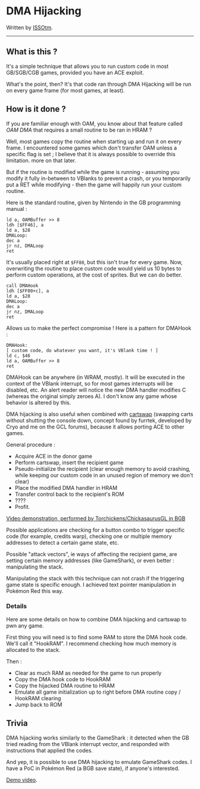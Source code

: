 # DMA Hijacking

Written by [ISSOtm](https://github.com/ISSOtm).

---

## What is this ?
It's a simple technique that allows you to run custom code in most GB/SGB/CGB games, provided you have an ACE exploit.

What's the point, then? It's that code ran through DMA Hijacking will be run on every game frame (for most games, at least).

## How is it done ?
If you are familiar enough with OAM, you know about that feature called *OAM DMA* that requires a small routine to be ran in HRAM ?

Well, most games copy the routine when starting up and run it on every frame. I encountered some games which don't transfer OAM unless a specific flag is set ; I believe that it is always possible to override this limitation. more on that later.

But if the routine is modified while the game is running - assuming you modify it fully in-between to VBlanks to prevent a crash, or you temporarily put a RET while modifying - then the game will happily run your custom routine.

Here is the standard routine, given by Nintendo in the GB programming manual :
```
ld a, OAMBuffer >> 8
ldh [$FF46], a
ld a, $28
DMALoop:
dec a
jr nz, DMALoop
ret
```

It's usually placed right at `$FF80`, but this isn't true for every game.
Now, overwriting the routine to place custom code would yield us 10 bytes to perform custom operations, at the cost of sprites.
But we can do better.

```
call DMAHook
ldh [$FF00+c], a
ld a, $28
DMALoop:
dec a
jr nz, DMALoop
ret
```

Allows us to make the perfect compromise !
Here is a pattern for DMAHook :

```
DMAHook:
[ custom code, do whatever you want, it's VBlank time ! ]
ld c, $46
ld a, OAMBuffer >> 8
ret
```

DMAHook can be anywhere (in WRAM, mostly). It will be executed in the context of the VBlank interrupt, so for most games interrupts will be disabled, etc.
An alert reader will notice the new DMA handler modifies C (whereas the original simply zeroes A). I don't know any game whose behavior is altered by this.

DMA hijacking is also useful when combined with [cartswap](https://gist.github.com/ISSOtm/3008fd73ec66cb56f1caecfcc8b6fb6f) (swapping carts without shutting the console down, concept found by furrtek, developed by Cryo and me on the GCL forums), because it allows porting ACE to other games.

General procedure :

- Acquire ACE in the donor game
- Perform cartswap, insert the recipient game
- Pseudo-initialize the recipient (clear enough memory to avoid crashing, while keeping our custom code in an unused region of memory we don't clear)
- Place the modified DMA handler in HRAM
- Transfer control back to the recipient's ROM
- ????
- Profit.

[Video demonstration, performed by Torchickens/ChickasaurusGL in BGB](http://youtu.be/BNyDmZlbsNI)

Possible applications are checking for a button combo to trigger specific code (for example, credits warp), checking one or multiple memory addresses to detect a certain game state, etc.

Possible "attack vectors", ie ways of affecting the recipient game, are setting certain memory addresses (like GameShark), or even better : manipulating the stack.

Manipulating the stack with this technique can not crash if the triggering game state is specific enough. I achieved text pointer manipulation in Pokémon Red this way.


### Details
Here are some details on how to combine DMA hijacking and cartswap to pwn any game.

First thing you will need is to find some RAM to store the DMA hook code. We'll call it "HookRAM". I recommend checking how much memory is allocated to the stack.

Then :
- Clear as much RAM as needed for the game to run properly
- Copy the DMA hook code to HookRAM
- Copy the hijacked DMA routine to HRAM
- Emulate all game initialization up to right before DMA routine copy / HookRAM clearing
- Jump back to ROM


## Trivia
DMA hijacking works similarly to the GameShark : it detected when the GB tried reading from the VBlank interrupt vector, and responded with instructions that applied the codes.

And yep, it is possible to use DMA hijacking to emulate GameShark codes. I have a PoC in Pokémon Red (a BGB save state), if anyone's interested.

[Demo video](http://gbdev.gg8.se/forums/viewtopic.php?id=430).
